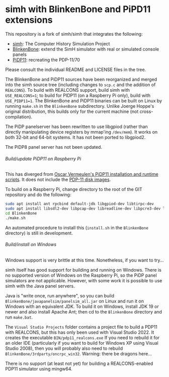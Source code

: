 # simh with BlinkenBone and PiPD11 extensions

This repository is a fork of simh/simh that integrates the following:
- [simh](https://github.com/simh/simh): The Computer History Simulation Project
- [BlinkenBone](https://github.com/j-hoppe/BlinkenBone): extend the SimH simulator with real or simulated console panels
- [PiDP11](https://obsolescence.wixsite.com/obsolescence/pidp-11): recreating the PDP-11/70

Please consult the individual README and LICENSE files in the tree.

The BlinkenBone and PiDP11 sources have been reorganized and merged into the simh source tree (including changes to ``scp.c`` and the addition of ``REALCONS``). To build with REALCONS support, build simh with ``USE_REALCONS=1``; to build for PIDP11 (on a Raspberry Pi only), build with ``USE_PIDP11=1``. The BlinkenBone and PiDP11 binaries can be built on Linux by running ``make.sh`` in the ``BlinkenBone`` subdirectory. Unlike Joerge Hoppe's original distribution, this builds only for the current machine (not cross-compilation).

The PiDP panelserver has been rewritten to use libgpiod (rather than directly manipulating device registers by mmap'ing ``/dev/mem``). It works on both 32-bit and 64-bit systems. It has not been ported to libgpiod2.

The PiDP8 panel server has not been updated.

###### Build/update PiDP11 on Raspberry Pi

This has diverged from [Oscar Vermeulen's PiDP11 installation and runtime scripts](http://pidp.net/pidp11/pidp11.tar.gz). It does not include the [PDP-11 disk images](http://pidp.net/pidp11/systems.tar.gz). 

To build on a Raspberry Pi, change directory to the root of the GIT repository and do the following:
```bash
sudo apt install ant rpcbind default-jdk libgpiod-dev libtirpc-dev 
sudo apt install libsdl2-dev libpcap-dev libreadline-dev libpcre3-dev libedit-dev libpng-dev libvdeplug-dev
cd BlinkenBone
./make.sh
```
An automated procedure to install this (```install.sh``` in the ```BlinkenBone``` directory) is still in development.

###### Build/install on Windows

Windows support is very brittle at this time. Nonetheless, if you want to try...

simh itself has good support for building and running on Windows.
There is no supported version of Windows on the Raspberry Pi, so the PiDP panel simulators are not applicable.
However, with some work it is possible to use simh with the Java panel servers.

Java is "write once, run anywhere", so you can build ``BlinkenBone/javapanelsim/panelsim_all.jar``
on Linux and run it on Windows with an equivalent JDK.
To build it on Windows, install JDK 19 or newer and also install Apache Ant;
then cd to the ``BlinkenBone`` directory and run ``make.bat``.

The ``Visual Studio Projects`` folder contains a project file to build a PDP11 with REALCONS,
but this has only been used with Visual Studio 2022. It creates the executable ``BIN/pdp11_realcons.exe``
If you need to rebuild it for an older IDE (particularly if you want to build for Windows XP
using Visual Studio 2008), then you will probably also need to rebuild ``BlinkenBone/3rdparty/oncrpc_win32``.
Warning: there be dragons here...

There is no support (at least not yet) for building a REALCONS-enabled PDP11 simulator using mingw64.
